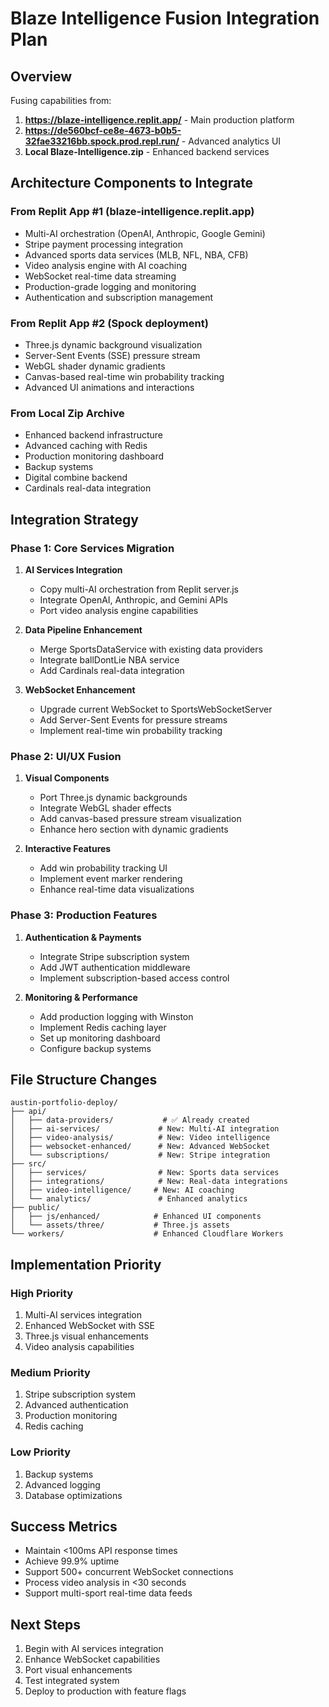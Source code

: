 # Blaze Intelligence Fusion Integration Plan

## Overview
Fusing capabilities from:
1. **https://blaze-intelligence.replit.app/** - Main production platform
2. **https://de560bcf-ce8e-4673-b0b5-32fae33216bb.spock.prod.repl.run/** - Advanced analytics UI
3. **Local Blaze-Intelligence.zip** - Enhanced backend services

## Architecture Components to Integrate

### From Replit App #1 (blaze-intelligence.replit.app)
- Multi-AI orchestration (OpenAI, Anthropic, Google Gemini)
- Stripe payment processing integration
- Advanced sports data services (MLB, NFL, NBA, CFB)
- Video analysis engine with AI coaching
- WebSocket real-time data streaming
- Production-grade logging and monitoring
- Authentication and subscription management

### From Replit App #2 (Spock deployment)
- Three.js dynamic background visualization
- Server-Sent Events (SSE) pressure stream
- WebGL shader dynamic gradients
- Canvas-based real-time win probability tracking
- Advanced UI animations and interactions

### From Local Zip Archive
- Enhanced backend infrastructure
- Advanced caching with Redis
- Production monitoring dashboard
- Backup systems
- Digital combine backend
- Cardinals real-data integration

## Integration Strategy

### Phase 1: Core Services Migration
1. **AI Services Integration**
   - Copy multi-AI orchestration from Replit server.js
   - Integrate OpenAI, Anthropic, and Gemini APIs
   - Port video analysis engine capabilities

2. **Data Pipeline Enhancement**
   - Merge SportsDataService with existing data providers
   - Integrate ballDontLie NBA service
   - Add Cardinals real-data integration

3. **WebSocket Enhancement**
   - Upgrade current WebSocket to SportsWebSocketServer
   - Add Server-Sent Events for pressure streams
   - Implement real-time win probability tracking

### Phase 2: UI/UX Fusion
1. **Visual Components**
   - Port Three.js dynamic backgrounds
   - Integrate WebGL shader effects
   - Add canvas-based pressure stream visualization
   - Enhance hero section with dynamic gradients

2. **Interactive Features**
   - Add win probability tracking UI
   - Implement event marker rendering
   - Enhance real-time data visualizations

### Phase 3: Production Features
1. **Authentication & Payments**
   - Integrate Stripe subscription system
   - Add JWT authentication middleware
   - Implement subscription-based access control

2. **Monitoring & Performance**
   - Add production logging with Winston
   - Implement Redis caching layer
   - Set up monitoring dashboard
   - Configure backup systems

## File Structure Changes

```
austin-portfolio-deploy/
├── api/
│   ├── data-providers/           # ✅ Already created
│   ├── ai-services/             # New: Multi-AI integration
│   ├── video-analysis/          # New: Video intelligence
│   ├── websocket-enhanced/      # New: Advanced WebSocket
│   └── subscriptions/           # New: Stripe integration
├── src/
│   ├── services/                # New: Sports data services
│   ├── integrations/            # New: Real-data integrations
│   ├── video-intelligence/     # New: AI coaching
│   └── analytics/               # Enhanced analytics
├── public/
│   ├── js/enhanced/            # Enhanced UI components
│   └── assets/three/           # Three.js assets
└── workers/                    # Enhanced Cloudflare Workers
```

## Implementation Priority

### High Priority
1. Multi-AI services integration
2. Enhanced WebSocket with SSE
3. Three.js visual enhancements
4. Video analysis capabilities

### Medium Priority
1. Stripe subscription system
2. Advanced authentication
3. Production monitoring
4. Redis caching

### Low Priority
1. Backup systems
2. Advanced logging
3. Database optimizations

## Success Metrics
- Maintain <100ms API response times
- Achieve 99.9% uptime
- Support 500+ concurrent WebSocket connections
- Process video analysis in <30 seconds
- Support multi-sport real-time data feeds

## Next Steps
1. Begin with AI services integration
2. Enhance WebSocket capabilities
3. Port visual enhancements
4. Test integrated system
5. Deploy to production with feature flags